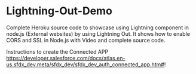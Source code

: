 # Lightning-Out-Demo  
Complete Heroku source code to showcase using Lightning component in node.js (External websites) by using Lightning Out. It shows how to enable CORS and SSL in Node.js with Video and complete source code.

Instructions to create the Connected APP
https://developer.salesforce.com/docs/atlas.en-us.sfdx_dev.meta/sfdx_dev/sfdx_dev_auth_connected_app.htm#!

